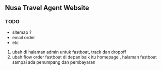 ## Nusa Travel Agent Website

### TODO
- sitemap ?
- email order 
- etc

1. ubah di halaman admin untuk fastboat, track dan dropoff
2. ubah flow order fastboat di depan baik itu homepage , halaman fastboat sampai ada penumpang dan pembayaran